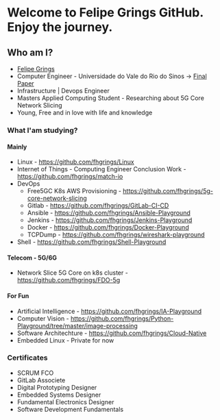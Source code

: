 # Welcome to Felipe Grings GitHub. Enjoy the journey.

## Who am I?

* [Felipe Grings](https://www.linkedin.com/in/felipehg/)
* Computer Engineer - Universidade do Vale do Rio do  Sinos -> [Final Paper](https://github.com/fhgrings/match-io/blob/main/match-io_paper_Felipe-Grings.pdf)
* Infrastructure | Devops Engineer
* Masters Applied Computing Student - Researching about 5G Core Network Slicing
* Young, Free and in love with life and knowledge

### What I'am studying?

#### Mainly

* Linux    - https://github.com/fhgrings/Linux
* Internet of Things - Computing Engineer Conclusion Work - https://github.com/fhgrings/match-io
* DevOps
  * Free5GC K8s AWS Provisioning - https://github.com/fhgrings/5g-core-network-slicing
  * Gitlab       - https://github.com/fhgrings/GitLab-CI-CD
  * Ansible      - https://github.com/fhgrings/Ansible-Playground
  * Jenkins      - https://github.com/fhgrings/Jenkins-Playground
  * Docker       - https://github.com/fhgrings/Docker-Playground 
  * TCPDump      - https://github.com/fhgrings/wireshark-playground
* Shell    - https://github.com/fhgrings/Shell-Playground

#### Telecom - 5G/6G
  * Network Slice 5G Core on k8s cluster  - https://github.com/fhgrings/FDO-5g

#### For Fun

* Artificial Intelligence - https://github.com/fhgrings/IA-Playground
* Computer Vision         - https://github.com/fhgrings/Python-Playground/tree/master/image-processing
* Software Architechture  - https://github.com/fhgrings/Cloud-Native
* Embedded Linux          - Private for now


### Certificates

* SCRUM FCO
* GitLab Associete
* Digital Prototyping Designer
* Embedded Systems Designer
* Fundamental Electronics Designer
* Software Development Fundamentals


<!--
**fhgrings/fhgrings** is a ✨ _special_ ✨ repository because its `README.md` (this file) appears on your GitHub profile.

Here are some ideas to get you started:

- 🔭 I’m currently working on ...
- 🌱 I’m currently learning ...
- 👯 I’m looking to collaborate on ...
- 🤔 I’m looking for help with ...
- 💬 Ask me about ...
- 📫 How to reach me: ...
- 😄 Pronouns: ...
- ⚡ Fun fact: ...
-->
